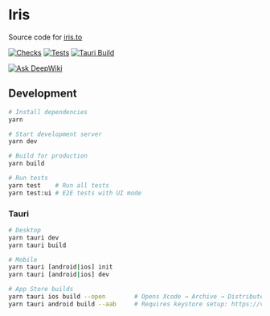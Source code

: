 # Iris

Source code for [iris.to](https://iris.to)

[![Checks](https://github.com/irislib/iris-client/actions/workflows/checks.yml/badge.svg)](https://github.com/irislib/iris-client/actions/workflows/checks.yml)
[![Tests](https://github.com/irislib/iris-client/actions/workflows/tests.yml/badge.svg)](https://github.com/irislib/iris-client/actions/workflows/tests.yml)
[![Tauri Build](https://github.com/irislib/iris-client/actions/workflows/tauri.yml/badge.svg)](https://github.com/irislib/iris-client/actions/workflows/tauri.yml)

[![Ask DeepWiki](https://deepwiki.com/badge.svg)](https://deepwiki.com/irislib/iris-client)

## Development

```bash
# Install dependencies
yarn

# Start development server
yarn dev

# Build for production
yarn build

# Run tests
yarn test    # Run all tests
yarn test:ui # E2E tests with UI mode
```

### Tauri

```bash
# Desktop
yarn tauri dev
yarn tauri build

# Mobile
yarn tauri [android|ios] init
yarn tauri [android|ios] dev

# App Store builds
yarn tauri ios build --open        # Opens Xcode → Archive → Distribute
yarn tauri android build --aab     # Requires keystore setup: https://v2.tauri.app/distribute/sign/android/
```
